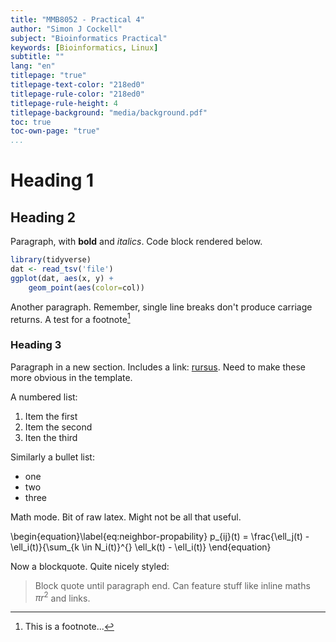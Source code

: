```yaml
---
title: "MMB8052 - Practical 4"
author: "Simon J Cockell"
subject: "Bioinformatics Practical"
keywords: [Bioinformatics, Linux]
subtitle: ""
lang: "en"
titlepage: "true"
titlepage-text-color: "218ed0"
titlepage-rule-color: "218ed0"
titlepage-rule-height: 4
titlepage-background: "media/background.pdf"
toc: true
toc-own-page: "true"
...
```


# Heading 1

## Heading 2

Paragraph, with **bold** and _italics_. Code block rendered below.

```r
library(tidyverse)
dat <- read_tsv('file')
ggplot(dat, aes(x, y) + 
    geom_point(aes(color=col))
```

Another paragraph. Remember, single line
breaks don't produce carriage returns. A test for a footnote[^1] 

### Heading 3

Paragraph in a new section. Includes a link:
[rursus](https://sjcockell.me). Need to make these more obvious in the template.

A numbered list:

1. Item the first
2. Item the second
3. Iten the third

Similarly a bullet list:

- one
- two
- three

Math mode. Bit of raw latex. Might not be all that useful.

\begin{equation}\label{eq:neighbor-propability}
    p_{ij}(t) = \frac{\ell_j(t) - \ell_i(t)}{\sum_{k \in N_i(t)}^{} \ell_k(t) - \ell_i(t)}
\end{equation}

Now a blockquote. Quite nicely styled:

> Block quote until paragraph end. Can feature stuff like inline maths $\pi r^2$ 
and links.

  [^1]: This is a footnote...
